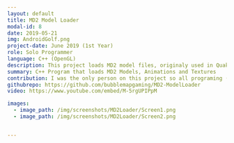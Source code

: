 ```yaml
---
layout: default
title: MD2 Model Loader
modal-id: 8
date: 2019-05-21
img: AndroidGolf.png
project-date: June 2019 (1st Year)
role: Solo Programmer
language: C++ (OpenGL)
description: This project loads MD2 model files, originaly used in Quake, and decodes them before rendering them in to an OpenGL Framework. The models are loaded with appropriate textures and animations. They can then be naviagated around a maze with A* Pathfinding.
summary: C++ Program that loads MD2 Models, Animations and Textures
contribution: I was the only person on this project so all programing (other than the Open GL framework) were programmed by me. Mechanics Implemented<ul><li>MD2 Model Loading</li><li>PCX Texture Loading</li><li>MD2 Animation Loading</li><li>Animation Interpolation</li><li>Maze Generation</li><li>A* Pathfinding</li>
githubrepo: https://github.com/bubblemapgaming/MD2-ModelLoader
video: https://www.youtube.com/embed/M-5rgUPIPpM

images:
  - image_path: /img/screenshots/MD2Loader/Screen1.png
  - image_path: /img/screenshots/MD2Loader/Screen2.png


---
```

